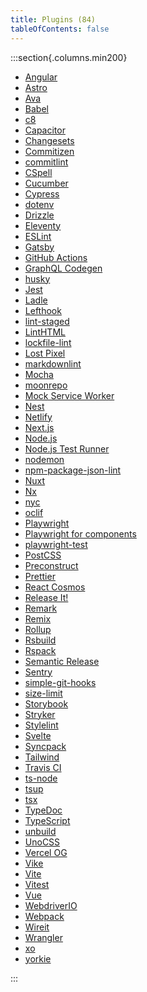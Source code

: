 ```yaml
---
title: Plugins (84)
tableOfContents: false
---
```


:::section{.columns.min200}

- [Angular][1]
- [Astro][2]
- [Ava][3]
- [Babel][4]
- [c8][5]
- [Capacitor][6]
- [Changesets][7]
- [Commitizen][8]
- [commitlint][9]
- [CSpell][10]
- [Cucumber][11]
- [Cypress][12]
- [dotenv][13]
- [Drizzle][14]
- [Eleventy][15]
- [ESLint][16]
- [Gatsby][17]
- [GitHub Actions][18]
- [GraphQL Codegen][19]
- [husky][20]
- [Jest][21]
- [Ladle][22]
- [Lefthook][23]
- [lint-staged][24]
- [LintHTML][25]
- [lockfile-lint][26]
- [Lost Pixel][27]
- [markdownlint][28]
- [Mocha][29]
- [moonrepo][30]
- [Mock Service Worker][31]
- [Nest][32]
- [Netlify][33]
- [Next.js][34]
- [Node.js][35]
- [Node.js Test Runner][36]
- [nodemon][37]
- [npm-package-json-lint][38]
- [Nuxt][39]
- [Nx][40]
- [nyc][41]
- [oclif][42]
- [Playwright][43]
- [Playwright for components][44]
- [playwright-test][45]
- [PostCSS][46]
- [Preconstruct][47]
- [Prettier][48]
- [React Cosmos][49]
- [Release It!][50]
- [Remark][51]
- [Remix][52]
- [Rollup][53]
- [Rsbuild][54]
- [Rspack][55]
- [Semantic Release][56]
- [Sentry][57]
- [simple-git-hooks][58]
- [size-limit][59]
- [Storybook][60]
- [Stryker][61]
- [Stylelint][62]
- [Svelte][63]
- [Syncpack][64]
- [Tailwind][65]
- [Travis CI][66]
- [ts-node][67]
- [tsup][68]
- [tsx][69]
- [TypeDoc][70]
- [TypeScript][71]
- [unbuild][72]
- [UnoCSS][73]
- [Vercel OG][74]
- [Vike][75]
- [Vite][76]
- [Vitest][77]
- [Vue][78]
- [WebdriverIO][79]
- [Webpack][80]
- [Wireit][81]
- [Wrangler][82]
- [xo][83]
- [yorkie][84]

:::

[1]: /reference/plugins/angular 'Angular'
[2]: /reference/plugins/astro 'Astro'
[3]: /reference/plugins/ava 'Ava'
[4]: /reference/plugins/babel 'Babel'
[5]: /reference/plugins/c8 'c8'
[6]: /reference/plugins/capacitor 'Capacitor'
[7]: /reference/plugins/changesets 'Changesets'
[8]: /reference/plugins/commitizen 'Commitizen'
[9]: /reference/plugins/commitlint 'commitlint'
[10]: /reference/plugins/cspell 'CSpell'
[11]: /reference/plugins/cucumber 'Cucumber'
[12]: /reference/plugins/cypress 'Cypress'
[13]: /reference/plugins/dotenv 'dotenv'
[14]: /reference/plugins/drizzle 'Drizzle'
[15]: /reference/plugins/eleventy 'Eleventy'
[16]: /reference/plugins/eslint 'ESLint'
[17]: /reference/plugins/gatsby 'Gatsby'
[18]: /reference/plugins/github-actions 'GitHub Actions'
[19]: /reference/plugins/graphql-codegen 'GraphQL Codegen'
[20]: /reference/plugins/husky 'husky'
[21]: /reference/plugins/jest 'Jest'
[22]: /reference/plugins/ladle 'Ladle'
[23]: /reference/plugins/lefthook 'Lefthook'
[24]: /reference/plugins/lint-staged 'lint-staged'
[25]: /reference/plugins/linthtml 'LintHTML'
[26]: /reference/plugins/lockfile-lint 'lockfile-lint'
[27]: /reference/plugins/lost-pixel 'Lost Pixel'
[28]: /reference/plugins/markdownlint 'markdownlint'
[29]: /reference/plugins/mocha 'Mocha'
[30]: /reference/plugins/moonrepo 'moonrepo'
[31]: /reference/plugins/msw 'Mock Service Worker'
[32]: /reference/plugins/nest 'Nest'
[33]: /reference/plugins/netlify 'Netlify'
[34]: /reference/plugins/next 'Next.js'
[35]: /reference/plugins/node 'Node.js'
[36]: /reference/plugins/node-test-runner 'Node.js Test Runner'
[37]: /reference/plugins/nodemon 'nodemon'
[38]: /reference/plugins/npm-package-json-lint 'npm-package-json-lint'
[39]: /reference/plugins/nuxt 'Nuxt'
[40]: /reference/plugins/nx 'Nx'
[41]: /reference/plugins/nyc 'nyc'
[42]: /reference/plugins/oclif 'oclif'
[43]: /reference/plugins/playwright 'Playwright'
[44]: /reference/plugins/playwright-ct 'Playwright for components'
[45]: /reference/plugins/playwright-test 'playwright-test'
[46]: /reference/plugins/postcss 'PostCSS'
[47]: /reference/plugins/preconstruct 'Preconstruct'
[48]: /reference/plugins/prettier 'Prettier'
[49]: /reference/plugins/react-cosmos 'React Cosmos'
[50]: /reference/plugins/release-it 'Release It!'
[51]: /reference/plugins/remark 'Remark'
[52]: /reference/plugins/remix 'Remix'
[53]: /reference/plugins/rollup 'Rollup'
[54]: /reference/plugins/rsbuild 'Rsbuild'
[55]: /reference/plugins/rspack 'Rspack'
[56]: /reference/plugins/semantic-release 'Semantic Release'
[57]: /reference/plugins/sentry 'Sentry'
[58]: /reference/plugins/simple-git-hooks 'simple-git-hooks'
[59]: /reference/plugins/size-limit 'size-limit'
[60]: /reference/plugins/storybook 'Storybook'
[61]: /reference/plugins/stryker 'Stryker'
[62]: /reference/plugins/stylelint 'Stylelint'
[63]: /reference/plugins/svelte 'Svelte'
[64]: /reference/plugins/syncpack 'Syncpack'
[65]: /reference/plugins/tailwind 'Tailwind'
[66]: /reference/plugins/travis 'Travis CI'
[67]: /reference/plugins/ts-node 'ts-node'
[68]: /reference/plugins/tsup 'tsup'
[69]: /reference/plugins/tsx 'tsx'
[70]: /reference/plugins/typedoc 'TypeDoc'
[71]: /reference/plugins/typescript 'TypeScript'
[72]: /reference/plugins/unbuild 'unbuild'
[73]: /reference/plugins/unocss 'UnoCSS'
[74]: /reference/plugins/vercel-og 'Vercel OG'
[75]: /reference/plugins/vike 'Vike'
[76]: /reference/plugins/vite 'Vite'
[77]: /reference/plugins/vitest 'Vitest'
[78]: /reference/plugins/vue 'Vue'
[79]: /reference/plugins/webdriver-io 'WebdriverIO'
[80]: /reference/plugins/webpack 'Webpack'
[81]: /reference/plugins/wireit 'Wireit'
[82]: /reference/plugins/wrangler 'Wrangler'
[83]: /reference/plugins/xo 'xo'
[84]: /reference/plugins/yorkie 'yorkie'
